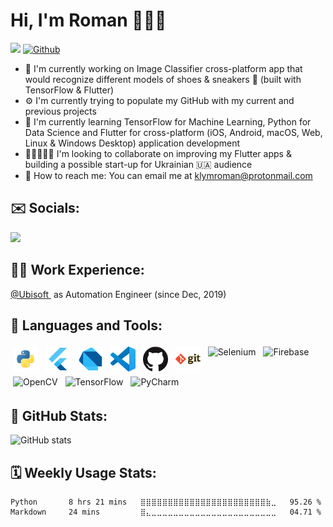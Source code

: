 # Hi, I'm Roman 👋👨‍💻

![](https://visitor-badge.laobi.icu/badge?page_id=romaklym.romaklym) [![Github](https://img.shields.io/github/followers/romaklym?label=Follow&style=social)](https://github.com/romaklym)

- 🛫 I'm currently working on Image Classifier cross-platform app that would recognize different models of shoes & sneakers 👟 (built with TensorFlow & Flutter)
- ⚙️ I'm currently trying to populate my GitHub with my current and previous projects
- 📖 I'm currently learning TensorFlow for Machine Learning, Python for Data Science and Flutter for cross-platform (iOS, Android, macOS, Web, Linux & Windows Desktop) application development
- 🧑🏻‍🤝‍🧑🏽 I'm looking to collaborate on improving my Flutter apps & building a possible start-up for Ukrainian 🇺🇦 audience
- 📮 How to reach me: You can email me at klymroman@protonmail.com

## ✉️ Socials:
<a href="https://www.linkedin.com/in/klymroman/" target="_blank">
    <img src="https://img.shields.io/badge/linkedin-%230077B5.svg?&style=for-the-badge&logo=linkedin&logoColor=white" />
</a>

## 👨‍💻 Work Experience:
<p align="left">
  <a href="https://www.ubisoft.com/en-us/" target="_blank">@Ubisoft </a>
  <span style="vertical-align:top; margin:4px"; "font-size: 70%"; "margin-left: 20em;"> as Automation Engineer (since Dec, 2019)</span>
</p>

## 🧰 Languages and Tools:
<p align="left">
<img src="https://raw.githubusercontent.com/github/explore/80688e429a7d4ef2fca1e82350fe8e3517d3494d/topics/python/python.png" alt="Python" height="40" style="vertical-align:top; margin:4px">
<img src="https://raw.githubusercontent.com/github/explore/80688e429a7d4ef2fca1e82350fe8e3517d3494d/topics/flutter/flutter.png" alt="Flutter" height="40" style="vertical-align:top; margin:4px">
<img src="https://raw.githubusercontent.com/github/explore/80688e429a7d4ef2fca1e82350fe8e3517d3494d/topics/dart/dart.png" alt="Dart" height="40" style="vertical-align:top; margin:4px">
<img src="https://raw.githubusercontent.com/github/explore/80688e429a7d4ef2fca1e82350fe8e3517d3494d/topics/visual-studio-code/visual-studio-code.png" alt="VS Code" height="40" style="vertical-align:top; margin:4px">
<img src="https://raw.githubusercontent.com/github/explore/78df643247d429f6cc873026c0622819ad797942/topics/github/github.png" alt="GitHub" height="40" style="vertical-align:top; margin:4px">
<img src="https://raw.githubusercontent.com/github/explore/80688e429a7d4ef2fca1e82350fe8e3517d3494d/topics/git/git.png" alt="git" height="40" style="vertical-align:top; margin:4px">
<img src="https://avatars.githubusercontent.com/u/983927?s=200&v=4" alt="Selenium" height="40" style="vertical-align:top; margin:4px">
<img src="https://avatars.githubusercontent.com/u/1335026?s=200&v=4" alt="Firebase" height="40" style="vertical-align:top; margin:4px">
<img src="https://avatars.githubusercontent.com/u/5009934?s=200&v=4" alt="OpenCV" height="40" style="vertical-align:top; margin:4px">
<img src="https://avatars.githubusercontent.com/u/15658638?s=200&v=4" alt="TensorFlow" height="40" style="vertical-align:top; margin:4px">  
<img src="https://upload.wikimedia.org/wikipedia/commons/1/1d/PyCharm_Icon.svg" alt="PyCharm" height="40" style="vertical-align:top; margin:4px">
</p>

## 📌 GitHub Stats:
![GitHub stats](https://github-readme-stats.vercel.app/api?username=romaklym&show_icons=true&theme=cobalt2) 

## 🗓️ Weekly Usage Stats:
<!--START_SECTION:waka-->
```text
Python       8 hrs 21 mins   ⣿⣿⣿⣿⣿⣿⣿⣿⣿⣿⣿⣿⣿⣿⣿⣿⣿⣿⣿⣿⣿⣿⣿⣷⣀   95.26 % 
Markdown     24 mins         ⣿⣄⣀⣀⣀⣀⣀⣀⣀⣀⣀⣀⣀⣀⣀⣀⣀⣀⣀⣀⣀⣀⣀⣀⣀   04.71 % 
```
<!--END_SECTION:waka-->

